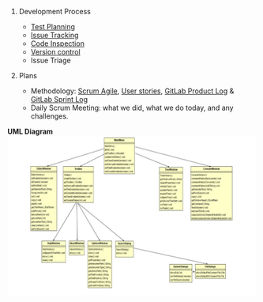 1. Development Process
   * [Test Planning](https://git.cs.kent.ac.uk/co886/g6/wikis/CO886_G6_Documentation/Quality-Assurance)
   * [Issue Tracking](https://git.cs.kent.ac.uk/co886/g6/issues)
   * [Code Inspection](https://git.cs.kent.ac.uk/co886/g6/wikis/CO886_G6_Documentation/Quality-Assurance)
   * [Version control](https://git.cs.kent.ac.uk/co886/g6/network/master )   
   * Issue Triage   

2. Plans
   * Methodology: [Scrum Agile](./Development-Process-and-Plans/Scrum-Agile), [User stories](./User-Stories), [GitLab Product Log](https://git.cs.kent.ac.uk/co886/g6/issues) & [GitLab Sprint Log](https://git.cs.kent.ac.uk/co886/g6/milestones/3)  
   * Daily Scrum Meeting: what we did, what we do today, and any challenges. 

**UML Diagram**
![HEAT_class_diagram](uploads/3097e9933fe380a5150d54e3325da0b7/HEAT_class_diagram.jpg)</details><br>    